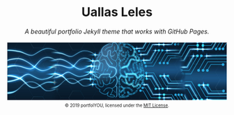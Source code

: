 <div align="center">
    <h1>Uallas Leles</h1>
    <i>A beautiful portfolio Jekyll theme that works with GitHub Pages.</i>
    <br><br>
    <img src="ai-top-banner.jpg">
    <sub><sup>© 2019 portfolYOU, licensed under the <a href="./LICENSE">MIT License</a>.</sup></sub>
</div>
